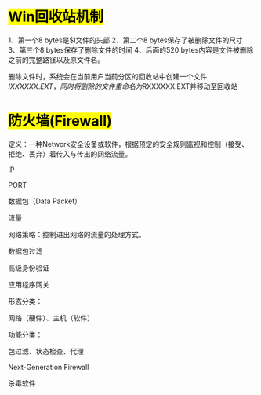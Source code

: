 # <mark>Win回收站机制</mark>

1、第一个8 bytes是$I文件的头部
2、第二个8 bytes保存了被删除文件的尺寸
3、第三个8 bytes保存了删除文件的时间
4、后面的520 bytes内容是文件被删除之前的完整路径以及原文件名。



删除文件时，系统会在当前用户当前分区的回收站中创建一个文件$IXXXXXX.EXT，同时将删除的文件重命名为$RXXXXXX.EXT并移动至回收站



# <mark>防火墙(Firewall)</mark>

定义：一种Network安全设备或软件，根据预定的安全规则监视和控制（接受、拒绝、丢弃）着传入与传出的网络流量。

IP

PORT

数据包（Data Packet）

流量

网络策略：控制进出网络的流量的处理方式。

数据包过滤

高级身份验证

应用程序网关



形态分类：

网络（硬件）、主机（软件）

功能分类：

包过滤、状态检查、代理



Next-Generation Firewall

杀毒软件
